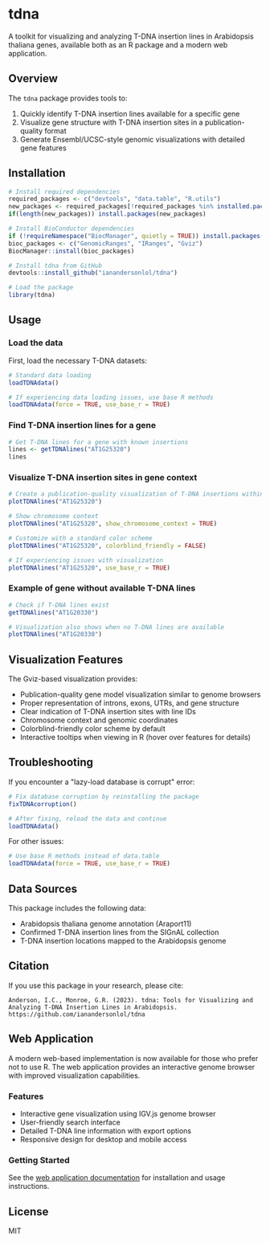 # tdna

A toolkit for visualizing and analyzing T-DNA insertion lines in Arabidopsis thaliana genes, available both as an R package and a modern web application.

## Overview

The `tdna` package provides tools to:

1. Quickly identify T-DNA insertion lines available for a specific gene
2. Visualize gene structure with T-DNA insertion sites in a publication-quality format
3. Generate Ensembl/UCSC-style genomic visualizations with detailed gene features

## Installation

```r
# Install required dependencies
required_packages <- c("devtools", "data.table", "R.utils")
new_packages <- required_packages[!required_packages %in% installed.packages()[,"Package"]]
if(length(new_packages)) install.packages(new_packages)

# Install BioConductor dependencies
if (!requireNamespace("BiocManager", quietly = TRUE)) install.packages("BiocManager")
bioc_packages <- c("GenomicRanges", "IRanges", "Gviz")
BiocManager::install(bioc_packages)

# Install tdna from GitHub
devtools::install_github("ianandersonlol/tdna")

# Load the package
library(tdna)
```

## Usage

### Load the data

First, load the necessary T-DNA datasets:

```r
# Standard data loading
loadTDNAdata()

# If experiencing data loading issues, use base R methods
loadTDNAdata(force = TRUE, use_base_r = TRUE)
```

### Find T-DNA insertion lines for a gene

```r
# Get T-DNA lines for a gene with known insertions
lines <- getTDNAlines("AT1G25320")
lines
```

### Visualize T-DNA insertion sites in gene context

```r
# Create a publication-quality visualization of T-DNA insertions within gene structure
plotTDNAlines("AT1G25320")

# Show chromosome context
plotTDNAlines("AT1G25320", show_chromosome_context = TRUE)

# Customize with a standard color scheme
plotTDNAlines("AT1G25320", colorblind_friendly = FALSE)

# If experiencing issues with visualization
plotTDNAlines("AT1G25320", use_base_r = TRUE)
```

### Example of gene without available T-DNA lines

```r
# Check if T-DNA lines exist
getTDNAlines("AT1G20330")

# Visualization also shows when no T-DNA lines are available
plotTDNAlines("AT1G20330")
```

## Visualization Features

The Gviz-based visualization provides:

- Publication-quality gene model visualization similar to genome browsers
- Proper representation of introns, exons, UTRs, and gene structure
- Clear indication of T-DNA insertion sites with line IDs
- Chromosome context and genomic coordinates
- Colorblind-friendly color scheme by default
- Interactive tooltips when viewing in R (hover over features for details)

## Troubleshooting

If you encounter a "lazy-load database is corrupt" error:

```r
# Fix database corruption by reinstalling the package
fixTDNAcorruption()

# After fixing, reload the data and continue
loadTDNAdata()
```

For other issues:

```r
# Use base R methods instead of data.table
loadTDNAdata(force = TRUE, use_base_r = TRUE)
```

## Data Sources

This package includes the following data:

- Arabidopsis thaliana genome annotation (Araport11)
- Confirmed T-DNA insertion lines from the SIGnAL collection
- T-DNA insertion locations mapped to the Arabidopsis genome

## Citation

If you use this package in your research, please cite:

```
Anderson, I.C., Monroe, G.R. (2023). tdna: Tools for Visualizing and Analyzing T-DNA Insertion Lines in Arabidopsis. https://github.com/ianandersonlol/tdna
```

## Web Application

A modern web-based implementation is now available for those who prefer not to use R. The web application provides an interactive genome browser with improved visualization capabilities.

### Features

- Interactive gene visualization using IGV.js genome browser
- User-friendly search interface
- Detailed T-DNA line information with export options
- Responsive design for desktop and mobile access

### Getting Started

See the [web application documentation](web/README.md) for installation and usage instructions.

## License

MIT